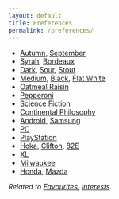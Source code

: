 ```yaml
---
layout: default
title: Preferences
permalink: /preferences/
---
```


* [Autumn](https://en.wikipedia.org/wiki/Autumn), [September](https://en.wikipedia.org/wiki/September)
* [Syrah](https://en.wikipedia.org/wiki/Syrah), [Bordeaux](https://en.wikipedia.org/wiki/Bordeaux_wine)
* [Dark](https://en.wikipedia.org/wiki/Lager#Dark_lager), [Sour](https://en.wikipedia.org/wiki/Sour_beer), [Stout](https://en.wikipedia.org/wiki/Stout)
* [Medium](https://en.wikipedia.org/wiki/Coffee_roasting), [Black](https://en.wikipedia.org/wiki/Coffee#Serving), [Flat White](https://en.wikipedia.org/wiki/Flat_white)
* [Oatmeal Raisin](https://en.wikipedia.org/wiki/Oatmeal_raisin_cookie)
* [Pepperoni](https://en.wikipedia.org/wiki/Pizza)
* [Science Fiction](https://en.wikipedia.org/wiki/Science_fiction)
* [Continental Philosophy](https://en.wikipedia.org/wiki/Continental_philosophy)
* [Android](https://en.wikipedia.org/wiki/Android_(operating_system)), [Samsung](https://en.wikipedia.org/wiki/Samsung)
* [PC](https://en.wikipedia.org/wiki/Personal_computer)
* [PlayStation](https://en.wikipedia.org/wiki/PlayStation)
* [Hoka](https://en.wikipedia.org/wiki/Hoka_(brand)), [Clifton](https://www.hoka.com/en/ca/clifton/), [82E](https://en.wikipedia.org/wiki/Shoe_size)
* [XL](https://en.wikipedia.org/wiki/T-shirt)
* [Milwaukee](https://en.wikipedia.org/wiki/Milwaukee_Tool)
* [Honda](https://en.wikipedia.org/wiki/Honda), [Mazda](https://en.wikipedia.org/wiki/Mazda)

*Related to [Favourites](/favourites/), [Interests](/interests/).*

